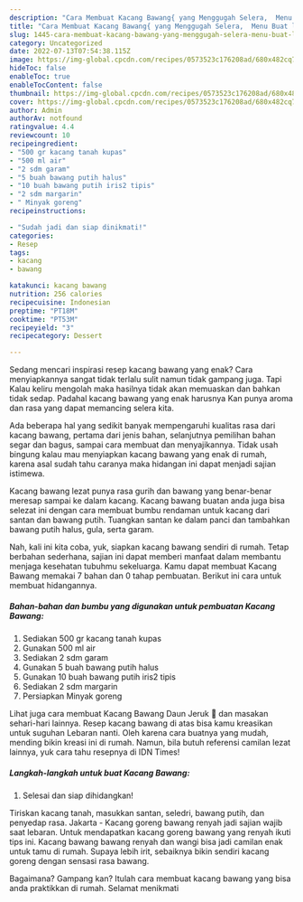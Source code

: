 ```yaml
---
description: "Cara Membuat Kacang Bawang{ yang Menggugah Selera,  Menu Buat lebaran"
title: "Cara Membuat Kacang Bawang{ yang Menggugah Selera,  Menu Buat lebaran"
slug: 1445-cara-membuat-kacang-bawang-yang-menggugah-selera-menu-buat-lebaran
category: Uncategorized
date: 2022-07-13T07:54:38.115Z
image: https://img-global.cpcdn.com/recipes/0573523c176208ad/680x482cq70/kacang-bawang-foto-resep-utama.jpg
hideToc: false
enableToc: true
enableTocContent: false
thumbnail: https://img-global.cpcdn.com/recipes/0573523c176208ad/680x482cq70/kacang-bawang-foto-resep-utama.jpg
cover: https://img-global.cpcdn.com/recipes/0573523c176208ad/680x482cq70/kacang-bawang-foto-resep-utama.jpg
author: Admin
authorAv: notfound
ratingvalue: 4.4
reviewcount: 10
recipeingredient:
- "500 gr kacang tanah kupas"
- "500 ml air"
- "2 sdm garam"
- "5 buah bawang putih halus"
- "10 buah bawang putih iris2 tipis"
- "2 sdm margarin"
- " Minyak goreng"
recipeinstructions:

- "Sudah jadi dan siap dinikmati!"
categories:
- Resep
tags:
- kacang
- bawang

katakunci: kacang bawang 
nutrition: 256 calories
recipecuisine: Indonesian
preptime: "PT18M"
cooktime: "PT53M"
recipeyield: "3"
recipecategory: Dessert

---
```



Sedang mencari inspirasi resep kacang bawang yang enak? Cara menyiapkannya sangat tidak terlalu sulit namun tidak gampang juga. Tapi Kalau keliru mengolah maka hasilnya tidak akan memuaskan dan bahkan tidak sedap. Padahal kacang bawang yang enak harusnya Kan punya aroma dan rasa yang dapat memancing selera kita.


Ada beberapa hal yang sedikit banyak mempengaruhi kualitas rasa dari kacang bawang, pertama dari jenis bahan, selanjutnya pemilihan bahan segar dan bagus, sampai cara membuat dan menyajikannya. Tidak usah bingung kalau mau menyiapkan kacang bawang yang enak di rumah, karena asal sudah tahu caranya maka hidangan ini dapat menjadi sajian istimewa.

Kacang bawang lezat punya rasa gurih dan bawang yang benar-benar meresap sampai ke dalam kacang. Kacang bawang buatan anda juga bisa selezat ini dengan cara membuat bumbu rendaman untuk kacang dari santan dan bawang putih. Tuangkan santan ke dalam panci dan tambahkan bawang putih halus, gula, serta garam.


Nah, kali ini kita coba, yuk, siapkan kacang bawang sendiri di rumah. Tetap berbahan sederhana, sajian ini dapat memberi manfaat dalam membantu menjaga kesehatan tubuhmu sekeluarga. Kamu dapat membuat Kacang Bawang memakai 7 bahan dan 0 tahap pembuatan. Berikut ini cara untuk membuat hidangannya.

<!--inarticleads1-->

##### Bahan-bahan dan bumbu yang digunakan untuk pembuatan Kacang Bawang:

1. Sediakan 500 gr kacang tanah kupas
1. Gunakan 500 ml air
1. Sediakan 2 sdm garam
1. Gunakan 5 buah bawang putih halus
1. Gunakan 10 buah bawang putih iris2 tipis
1. Sediakan 2 sdm margarin
1. Persiapkan  Minyak goreng


Lihat juga cara membuat Kacang Bawang Daun Jeruk 🍊 dan masakan sehari-hari lainnya. Resep kacang bawang di atas bisa kamu kreasikan untuk suguhan Lebaran nanti. Oleh karena cara buatnya yang mudah, mending bikin kreasi ini di rumah. Namun, bila butuh referensi camilan lezat lainnya, yuk cara tahu resepnya di IDN Times! 

<!--inarticleads2-->

##### Langkah-langkah untuk buat Kacang Bawang:


1. Selesai dan siap dihidangkan!

Tiriskan kacang tanah, masukkan santan, seledri, bawang putih, dan penyedap rasa. Jakarta - Kacang goreng bawang renyah jadi sajian wajib saat lebaran. Untuk mendapatkan kacang goreng bawang yang renyah ikuti tips ini. Kacang bawang bawang renyah dan wangi bisa jadi camilan enak untuk tamu di rumah. Supaya lebih irit, sebaiknya bikin sendiri kacang goreng dengan sensasi rasa bawang. 

Bagaimana? Gampang kan? Itulah cara membuat kacang bawang yang bisa anda praktikkan di rumah. Selamat menikmati
